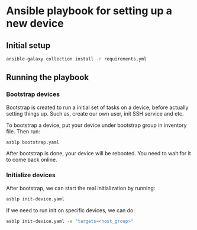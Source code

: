 # Ansible playbook for setting up a new device

## Initial setup

```bash
ansible-galaxy collection install -r requirements.yml
```

## Running the playbook

### Bootstrap devices

Bootstrap is created to run a initial set of tasks on a device, before actually setting things up. Such as, create our own user, init SSH service and etc.

To bootstrap a device, put your device under bootstrap group in inventory file. Then run:

```bash
asblp bootstrap.yaml
```

After bootstrap is done, your device will be rebooted. You need to wait for it to come back online.

### Initialize devices

After bootstrap, we can start the real initialization by running:

```bash
asblp init-device.yaml
```

If we need to run init on specific devices, we can do:

```bash
asblp init-device.yaml -e "targets=<host_group>"
```
